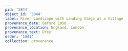 ```yaml
---
pid: '5844'
object_id: '3844'
label: River Landscape with Landing Stage at a Village
provenance_date: Before 1958
provenance_location: England, London
provenance_text: Drey
order: '1941'
collection: provenance
---
```

